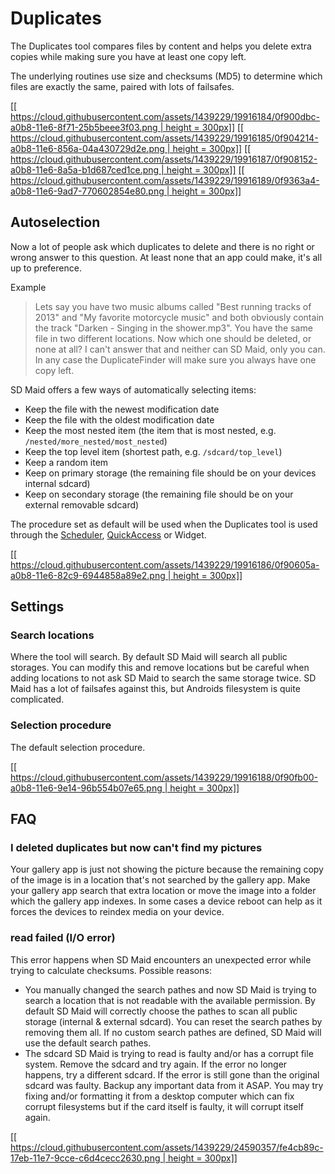 # Duplicates
The Duplicates tool compares files by content and helps you delete extra copies while making sure you have at least one copy left.

The underlying routines use size and checksums (MD5) to determine which files are exactly the same, paired with lots of failsafes.

[[[ https://cloud.githubusercontent.com/assets/1439229/19916184/0f900dbc-a0b8-11e6-8f71-25b5beee3f03.png | height = 300px]]](https://cloud.githubusercontent.com/assets/1439229/19916184/0f900dbc-a0b8-11e6-8f71-25b5beee3f03.png)
[[[ https://cloud.githubusercontent.com/assets/1439229/19916185/0f904214-a0b8-11e6-856a-04a430729d2e.png | height = 300px]]](https://cloud.githubusercontent.com/assets/1439229/19916185/0f904214-a0b8-11e6-856a-04a430729d2e.png)
[[[ https://cloud.githubusercontent.com/assets/1439229/19916187/0f908152-a0b8-11e6-8a5a-b1d687ced1ce.png | height = 300px]]](https://cloud.githubusercontent.com/assets/1439229/19916187/0f908152-a0b8-11e6-8a5a-b1d687ced1ce.png)
[[[ https://cloud.githubusercontent.com/assets/1439229/19916189/0f9363a4-a0b8-11e6-9ad7-770602854e80.png | height = 300px]]](https://cloud.githubusercontent.com/assets/1439229/19916189/0f9363a4-a0b8-11e6-9ad7-770602854e80.png)

## Autoselection
Now a lot of people ask which duplicates to delete and there is no right or wrong answer to this question. At least none that an app could make, it's all up to preference. 

Example
> Lets say you have two music albums called "Best running tracks of 2013" and "My favorite motorcycle music" and both obviously contain the track "Darken - Singing in the shower.mp3". You have the same file in two different locations. Now which one should be deleted, or none at all? I can't answer that and neither can SD Maid, only you can.
> In any case the DuplicateFinder will make sure you always have one copy left.

SD Maid offers a few ways of automatically selecting items:
* Keep the file with the newest modification date
* Keep the file with the oldest modification date
* Keep the most nested item (the item that is most nested, e.g. `/nested/more_nested/most_nested`)
* Keep the top level item (shortest path, e.g. `/sdcard/top_level`)
* Keep a random item
* Keep on primary storage (the remaining file should be on your devices internal sdcard)
* Keep on secondary storage (the remaining file should be on your external removable sdcard)

The procedure set as default will be used when the Duplicates tool is used through the [Scheduler](https://github.com/d4rken/sdmaid-public/wiki/Scheduler), [QuickAccess](https://github.com/d4rken/sdmaid-public/wiki/QuickAccess) or Widget.

[[[ https://cloud.githubusercontent.com/assets/1439229/19916186/0f90605a-a0b8-11e6-82c9-6944858a89e2.png | height = 300px]]](https://cloud.githubusercontent.com/assets/1439229/19916186/0f90605a-a0b8-11e6-82c9-6944858a89e2.png)

## Settings
### Search locations
Where the tool will search. By default SD Maid will search all public storages. You can modify this and remove locations but be careful when adding locations to not ask SD Maid to search the same storage twice. SD Maid has a lot of failsafes against this, but Androids filesystem is quite complicated.

### Selection procedure
The default selection procedure.

[[[ https://cloud.githubusercontent.com/assets/1439229/19916188/0f90fb00-a0b8-11e6-9e14-96b554b07e65.png | height = 300px]]](https://cloud.githubusercontent.com/assets/1439229/19916188/0f90fb00-a0b8-11e6-9e14-96b554b07e65.png)

## FAQ
### I deleted duplicates but now can't find my pictures
Your gallery app is just not showing the picture because the remaining copy of the image is in a location that's not searched by the gallery app. Make your gallery app search that extra location or move the image into a folder which the gallery app indexes. In some cases a device reboot can help as it forces the devices to reindex media on your device.

### read failed (I/O error)
This error happens when SD Maid encounters an unexpected error while trying to calculate checksums. Possible reasons:

* You manually changed the search pathes and now SD Maid is trying to search a location that is not readable with the available permission. By default SD Maid will correctly choose the pathes to scan all public storage (internal & external sdcard). You can reset the search pathes by removing them all. If no custom search pathes are defined, SD Maid will use the default search pathes.
* The sdcard SD Maid is trying to read is faulty and/or has a corrupt file system. Remove the sdcard and try again. If the error no longer happens, try a different sdcard. If the error is still gone than the original sdcard was faulty. Backup any important data from it ASAP. You may try fixing and/or formatting it from a desktop computer which can fix corrupt filesystems but if the card itself is faulty, it will corrupt itself again.

[[[ https://cloud.githubusercontent.com/assets/1439229/24590357/fe4cb89c-17eb-11e7-9cce-c6d4cecc2630.png | height = 300px]]](https://cloud.githubusercontent.com/assets/1439229/24590357/fe4cb89c-17eb-11e7-9cce-c6d4cecc2630.png)
